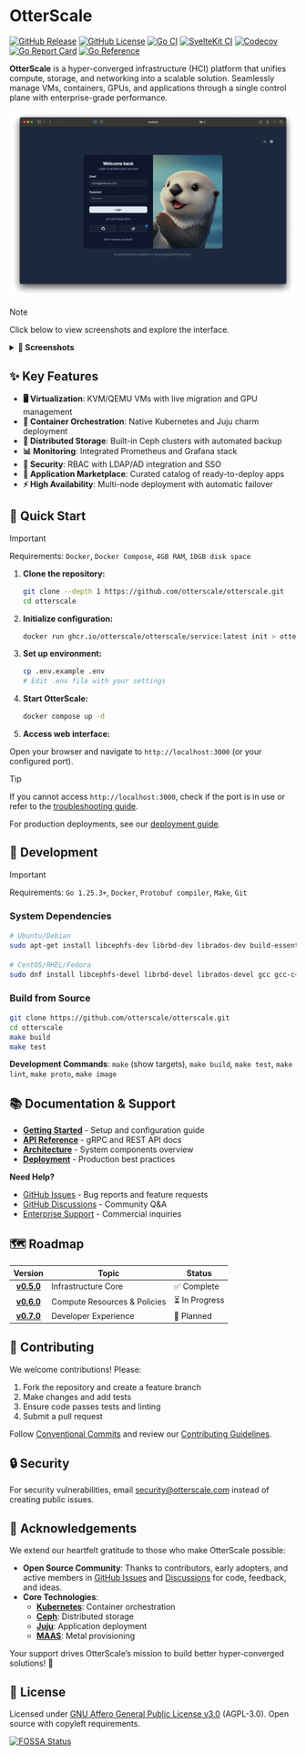 # OtterScale

[![GitHub Release](https://img.shields.io/github/v/release/otterscale/otterscale?logo=github)](https://github.com/otterscale/otterscale/releases)
[![GitHub License](https://img.shields.io/github/license/otterscale/otterscale?logo=github)](https://opensource.org/license/agpl-v3)
[![Go CI](https://github.com/otterscale/otterscale/actions/workflows/ci-go.yml/badge.svg)](https://github.com/otterscale/otterscale/actions/workflows/ci-go.yml)
[![SvelteKit CI](https://github.com/otterscale/otterscale/actions/workflows/ci-sveltekit.yml/badge.svg)](https://github.com/otterscale/otterscale/actions/workflows/ci-sveltekit.yml)
[![Codecov](https://codecov.io/gh/otterscale/otterscale/graph/badge.svg?token=I7R0YEMXER)](https://codecov.io/gh/otterscale/otterscale)
[![Go Report Card](https://goreportcard.com/badge/github.com/otterscale/otterscale)](https://goreportcard.com/report/github.com/otterscale/otterscale)
[![Go Reference](https://pkg.go.dev/badge/github.com/otterscale/otterscale.svg)](https://pkg.go.dev/github.com/otterscale/otterscale)

**OtterScale** is a hyper-converged infrastructure (HCI) platform that unifies compute, storage, and networking into a scalable solution. Seamlessly manage VMs, containers, GPUs, and applications through a single control plane with enterprise-grade performance.

![Login](/assets/screenshot-login.png)

> [!NOTE]
> Click below to view screenshots and explore the interface.

<details>
  <summary><b>📸 Screenshots</b></summary>

|                                                     Home                                                      |                                                 Scope Selector                                                 |
| :-----------------------------------------------------------------------------------------------------------: | :------------------------------------------------------------------------------------------------------------: |
|                   ![Home](https://otterscale.github.io/img/screenshot/screenshot-home.jpeg)                   |         ![Scope Selector](https://otterscale.github.io/img/screenshot/screenshot-scope-selector.jpeg)          |
|                                               **Create Scope**                                                |                                           **Create Scope Settings**                                            |
|         ![Create Scope 1](https://otterscale.github.io/img/screenshot/screenshot-scope-create-1.jpeg)         |         ![Create Scope 2](https://otterscale.github.io/img/screenshot/screenshot-scope-create-2.jpeg)          |
|                                              **Scope Settings**                                               |                                             **Application Store**                                              |
|         ![Scope Settings](https://otterscale.github.io/img/screenshot/screenshot-scope-settings.jpeg)         | ![Application Store](https://otterscale.github.io/img/screenshot/screenshot-application-management-store.jpeg) |
|                                                 **Machines**                                                  |                                               **Machines Dark**                                                |
|               ![Machines](https://otterscale.github.io/img/screenshot/screenshot-machines.jpeg)               |          ![Machines Dark](https://otterscale.github.io/img/screenshot/screenshot-machines-dark.jpeg)           |
|                                                  **Storage**                                                  |                                                 **Networking**                                                 |
|                ![Storage](https://otterscale.github.io/img/screenshot/screenshot-storage.jpeg)                |             ![Networking](https://otterscale.github.io/img/screenshot/screenshot-networking.jpeg)              |
|                                          **Application Management**                                           |                                           **Application Workloads**                                            |
| ![Application Management](https://otterscale.github.io/img/screenshot/screenshot-application-management.jpeg) |   ![Workloads](https://otterscale.github.io/img/screenshot/screenshot-application-management-workloads.jpeg)   |

</details>

## ✨ Key Features

- **🖥️ Virtualization**: KVM/QEMU VMs with live migration and GPU management
- **🐳 Container Orchestration**: Native Kubernetes and Juju charm deployment
- **💾 Distributed Storage**: Built-in Ceph clusters with automated backup
- **📊 Monitoring**: Integrated Prometheus and Grafana stack
- **🔐 Security**: RBAC with LDAP/AD integration and SSO
- **🛒 Application Marketplace**: Curated catalog of ready-to-deploy apps
- **⚡ High Availability**: Multi-node deployment with automatic failover

## 🚀 Quick Start

> [!IMPORTANT]
> Requirements: `Docker`, `Docker Compose`, `4GB RAM`, `10GB disk space`

1. **Clone the repository:**

   ```sh
   git clone --depth 1 https://github.com/otterscale/otterscale.git
   cd otterscale
   ```

2. **Initialize configuration:**

   ```sh
   docker run ghcr.io/otterscale/otterscale/service:latest init > otterscale.yaml
   ```

3. **Set up environment:**

   ```sh
   cp .env.example .env
   # Edit .env file with your settings
   ```

4. **Start OtterScale:**

   ```sh
   docker compose up -d
   ```

5. **Access web interface:**

Open your browser and navigate to `http://localhost:3000` (or your configured port).

> [!TIP]
> If you cannot access `http://localhost:3000`, check if the port is in use or refer to the [troubleshooting guide](/docs/troubleshooting.md).

For production deployments, see our [deployment guide](/docs/deployment.md).

## 🔧 Development

> [!IMPORTANT]
> Requirements: `Go 1.25.3+`, `Docker`, `Protobuf compiler`, `Make`, `Git`

### System Dependencies

```bash
# Ubuntu/Debian
sudo apt-get install libcephfs-dev librbd-dev librados-dev build-essential

# CentOS/RHEL/Fedora
sudo dnf install libcephfs-devel librbd-devel librados-devel gcc gcc-c++ make
```

### Build from Source

```bash
git clone https://github.com/otterscale/otterscale.git
cd otterscale
make build
make test
```

**Development Commands**: `make` (show targets), `make build`, `make test`, `make lint`, `make proto`, `make image`

## 📚 Documentation & Support

- **[Getting Started](https://otterscale.github.io/getting-started)** - Setup and configuration guide
- **[API Reference](https://otterscale.github.io/api)** - gRPC and REST API docs
- **[Architecture](https://otterscale.github.io/architecture)** - System components overview
- **[Deployment](https://otterscale.github.io/deployment)** - Production best practices

**Need Help?**

- [GitHub Issues](https://github.com/otterscale/otterscale/issues) - Bug reports and feature requests
- [GitHub Discussions](https://github.com/otterscale/otterscale/discussions) - Community Q&A
- [Enterprise Support](mailto:support@otterscale.com) - Commercial inquiries

## 🗺️ Roadmap

|                              Version                               | Topic                        | Status         |
| :----------------------------------------------------------------: | ---------------------------- | -------------- |
| **[v0.5.0](https://github.com/otterscale/otterscale/milestone/1)** | Infrastructure Core          | ✅ Complete    |
| **[v0.6.0](https://github.com/otterscale/otterscale/milestone/2)** | Compute Resources & Policies | ⏳ In Progress |
| **[v0.7.0](https://github.com/otterscale/otterscale/milestone/3)** | Developer Experience         | 📅 Planned     |

## 🤝 Contributing

We welcome contributions! Please:

1. Fork the repository and create a feature branch
2. Make changes and add tests
3. Ensure code passes tests and linting
4. Submit a pull request

Follow [Conventional Commits](https://www.conventionalcommits.org/) and review our [Contributing Guidelines](CONTRIBUTING.md).

## 🔒 Security

For security vulnerabilities, email [security@otterscale.com](mailto:security@otterscale.com) instead of creating public issues.

## 🙏 Acknowledgements

We extend our heartfelt gratitude to those who make OtterScale possible:

- **Open Source Community**: Thanks to contributors, early adopters, and active members in [GitHub Issues](https://github.com/otterscale/otterscale/issues) and [Discussions](https://github.com/otterscale/otterscale/discussions) for code, feedback, and ideas.
- **Core Technologies**:
  - **[Kubernetes](https://kubernetes.io/)**: Container orchestration
  - **[Ceph](https://ceph.io/)**: Distributed storage
  - **[Juju](https://juju.is/)**: Application deployment
  - **[MAAS](https://maas.io/)**: Metal provisioning

Your support drives OtterScale’s mission to build better hyper-converged solutions! 🌟

## 📄 License

Licensed under [GNU Affero General Public License v3.0](LICENSE) (AGPL-3.0). Open source with copyleft requirements.

[![FOSSA Status](https://app.fossa.com/api/projects/git%2Bgithub.com%2Fotterscale%2Fotterscale.svg?type=large&issueType=license)](https://app.fossa.com/projects/git%2Bgithub.com%2Fotterscale%2Fotterscale?ref=badge_large&issueType=license)
